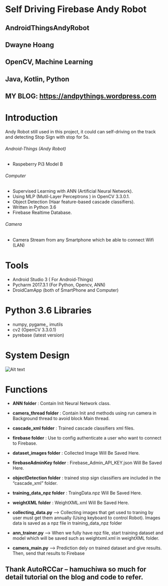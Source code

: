 # Self Driving Firebase Andy Robot
## AndroidThingsAndyRobot
## Dwayne Hoang
## OpenCV, Machine Learning
## Java, Kotlin, Python
## MY BLOG: https://andpythings.wordpress.com

# Introduction
Andy Robot still used in this project, it could can self-driving on the track and detecting Stop Sign with stop for 5s.
###### Android-Things (Andy Robot)
- Raspeberry Pi3  Model B
###### Computer
- Supervised Learning with ANN (Artificial Neural Network).
- Using MLP (Mutil-Layer Perceptrons )  in  OpenCV 3.3.0.1.
- Object Detection (Haar feature-based cascade classifiers).
- Written in Python 3.6
- Firebase Realtime Database.
###### Camera
- Camera Stream from any Smartphone which be able to connect Wifi (LAN)
# Tools
- Android Studio 3 ( For Android-Things)
- Pycharm 2017.3.1 (For Python, Opencv, ANN)
- DroidCamApp (both of SmartPhone and Computer)
# Python 3.6 Libraries
- numpy, pygame,, imutils
- cv2 (OpenCV 3.3.0.1)
- pyrebase (latest version)
# System Design
![Alt text](https://andpythings.files.wordpress.com/2017/12/system-design.png")
# Functions
- **ANN folder** : Contain Init Neural Network class.
- **camera_thread folder** : Contain Init and methods using run camera in Background thread to avoid block Main thread.
- **cascade_xml folder** : Trained cascade classifiers xml files.
- **firebase folder** : Use to config authenticate a user who want to connect to Firebase.
- **dataset_images folder** : Collected Image Will Be Saved Here.
- **firebaseAdminKey folder** : Firebase_Admin_API_KEY.json Will Be Saved Here.
- **objectDetection folder** : trained stop sign classifiers are included in the “cascade_xml” folder.
- **training_data_npz folder** : TraingData.npz Will Be Saved Here.
- **weightXML folder** : WeightXML.xml Will Be Saved Here.
 

- **collecting_data.py** —>  Collecting images that get used to traning by user must get  them annually (Using keyboard to control Robot). Images data is saved as a npz file in training_data_npz folder
- **ann_trainer.py** —> When we fully have npz file, start training dataset and model    which will be saved such as weightxml.xml in weightXML folder.
- **camera_main.py** —> Prediction dely on trained dataset and give results. Then, send that results to Firebase

## Thank AutoRCCar – hamuchiwa so much for detail tutorial on the blog and code to refer.
